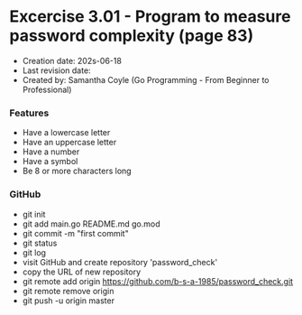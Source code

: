 # Excercise 3.01 - Program to measure password complexity (page 83)

- Creation date: 202s-06-18
- Last revision date:
- Created by: Samantha Coyle (Go Programming - From Beginner to Professional)

### Features

- Have a lowercase letter
- Have an uppercase letter
- Have a number
- Have a symbol
- Be 8 or more characters long

### GitHub

- git init
- git add main.go README.md go.mod
- git commit -m "first commit"
- git status
- git log
- visit GitHub and create repository 'password_check'
- copy the URL of new repository
- git remote add origin https://github.com/b-s-a-1985/password_check.git
- git remote remove origin
- git push -u origin master
